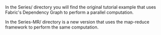 In the Series/ directory you will find the original tutorial example that uses
Fabric's Dependency Graph to perform a parallel computation.

In the Series-MR/ directory is a new version that uses the map-reduce framework
to perform the same computation.
